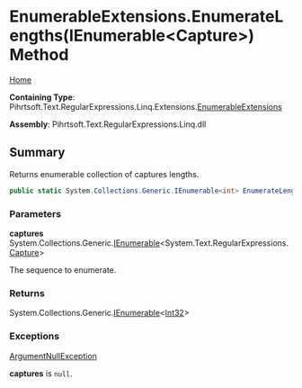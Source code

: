 # EnumerableExtensions\.EnumerateLengths\(IEnumerable\<Capture>\) Method

[Home](../../../../../../../README.md)

**Containing Type**: Pihrtsoft\.Text\.RegularExpressions\.Linq\.Extensions\.[EnumerableExtensions](../README.md)

**Assembly**: Pihrtsoft\.Text\.RegularExpressions\.Linq\.dll

## Summary

Returns enumerable collection of captures lengths\.

```csharp
public static System.Collections.Generic.IEnumerable<int> EnumerateLengths(this System.Collections.Generic.IEnumerable<System.Text.RegularExpressions.Capture> captures)
```

### Parameters

**captures** &emsp; System\.Collections\.Generic\.[IEnumerable](https://docs.microsoft.com/en-us/dotnet/api/system.collections.generic.ienumerable-1)\<System\.Text\.RegularExpressions\.[Capture](https://docs.microsoft.com/en-us/dotnet/api/system.text.regularexpressions.capture)>

The sequence to enumerate\.

### Returns

System\.Collections\.Generic\.[IEnumerable](https://docs.microsoft.com/en-us/dotnet/api/system.collections.generic.ienumerable-1)\<[Int32](https://docs.microsoft.com/en-us/dotnet/api/system.int32)>

### Exceptions

[ArgumentNullException](https://docs.microsoft.com/en-us/dotnet/api/system.argumentnullexception)

**captures** is `null`\.

